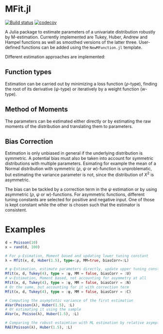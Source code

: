 MFit.jl
=======

[![Build status](https://ci.appveyor.com/api/projects/status/2rir1d6va30gw3hx?svg=true)](https://ci.appveyor.com/project/ManuelStapper/mfit-jl)
[![codecov](https://codecov.io/gh/ManuelStapper/MFit.jl/branch/main/graph/badge.svg?token=3WH9IXRGBC)](https://codecov.io/gh/ManuelStapper/MFit.jl)

A Julia package to estimate parameters of a univariate distribution robustly by M-estimation. Currently implemented are Tukey, Huber, Andrew and Hampel functions as well as smoothed versions of the latter three. User-defined functions can be added using the `NewMFunction.jl` template.

Different estimation approaches are implemented:

## Function types

Estimation can be carried out by minimizing a loss function ($\rho$-type), finding the root of its derivative ($\psi$-type) or iteratively by a weight function ($w$-type).

## Method of Moments

The parameters can be estimated either directly or by estimating the raw moments of the distribution and translating them to parameters.

## Bias Correction

Estimation is only unbiased in general if the underlying distribution is symmetric. A potential bias must also be taken into account for symmetric distributions with multiple parameters. Esimating for example the mean of a Normal distribution with symmetric ($\rho$, $\psi$ or $w$)-function is unproblematic, but estimating the variance parameter is not, since the distribution of $X^2$ is asymmetric.

The bias can be tackled by a correction term in the $\psi$ estimation or by using asymmetric ($\rho$, $\psi$ or $w$)-functions. For asymmetric functions, different tuning constants are selected for positive and negative input. One of those is kept constant while the other is chosen such that the estimator is consistent.

# Examples

```julia
d = Poisson(10)
x = rand(d, 100)

# For ρ-Esimation, Moment based and updating lower tuning constant
λ = Mfit(x, d, Huber(1.5), type=:ρ, MM=true, biasCorr=:L)

# ψ-Estimation, estimate parameters directly, update upper tuning constant
Mfit(x, d, Tukey(4), type = :ψ, MM = false, biasCorr = :U)
# w-Estimation, Moment based, not accounting for asymmetry at all
Mfit(x, d, Tukey(4), type = :ψ, MM = false, biasCorr = :N)
# Or the same, but accounting for it with correction term
Mfit(x, d, Tukey(4), type = :ψ, MM = false, biasCorr = :C)

# Computing the asymptotic variance of the first estimation
AVar(Poisson(λ), Huber(1.5), :L)
# Or estimating it using the sample
AVar(x, Poisso(λ), Huber(1.5), :L)

# Comparing the robust estaimtion with ML estimation by relative asymptotic efficiency
RAE(Poisson(λ), Huber(1.5), :L)
```

